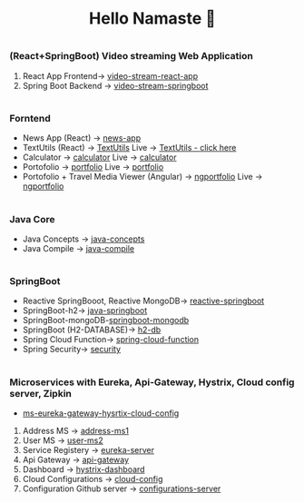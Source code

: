 # <p align="center"> Hello Namaste :pray: </p>
#
### (React+SpringBoot) Video streaming Web Application
1. React App Frontend-> [video-stream-react-app](https://github.com/tsmahur/video-stream-react-app)
2. Spring Boot Backend -> [video-stream-springboot](https://github.com/tsmahur/video-stream-springboot)
#
### Forntend
 - News App (React) -> [news-app](https://github.com/tsmahur/news-app)  
 - TextUtils (React) -> [TextUtils](https://github.com/tsmahur/TextUtils)  Live ->  [TextUtils - click here](https://tsmahur.github.io/TextUtils)
 - Calculator -> [calculator](https://github.com/tsmahur/calculator) Live -> [calculator](https://tsmahur.github.io/calculator/)
 - Portofolio -> [portfolio](https://github.com/tsmahur/portfolio)   Live -> [portfolio](https://tsmahur.github.io/portfolio/)
 - Portofolio + Travel Media Viewer (Angular) -> [ngportfolio](https://github.com/tsmahur/ngportfolio)   Live -> [ngportfolio](https://tsmahur.github.io/ngportfolio/)
#
### Java Core
- Java Concepts -> [java-concepts](https://github.com/tsmahur/java-concepts)
- Java Compile -> [java-compile](https://github.com/tsmahur/java-compile)
#
### SpringBoot
 - Reactive SpringBooot, Reactive MongoDB-> [reactive-springboot](https://github.com/tsmahur/reactive-springboot)
 - SpringBoot-h2-> [java-springboot](https://github.com/tsmahur/java-springboot)
 - SpringBoot-mongoDB-[springboot-mongodb](https://github.com/tsmahur/springboot-mongodb)
 - SpringBoot (H2-DATABASE)-> [h2-db](https://github.com/tsmahur/h2-db)
 - Spring Cloud Function-> [spring-cloud-function](https://github.com/tsmahur/spring-cloud-function)
 - Spring Security-> [security](https://github.com/tsmahur/security)
#
### Microservices with Eureka, Api-Gateway, Hystrix, Cloud config server, Zipkin
   - [ms-eureka-gateway-hysrtix-cloud-config](https://github.com/tsmahur/ms-eureka-gateway-hysrtix-cloud-config)
1. Address MS -> [address-ms1](https://github.com/tsmahur/address-ms1)
2. User MS -> [user-ms2](https://github.com/tsmahur/user-ms2)
3. Service Registery -> [eureka-server](https://github.com/tsmahur/eureka-server)
4. Api Gateway -> [api-gateway](https://github.com/tsmahur/api-gateway)
5. Dashboard -> [hystrix-dashboard](https://github.com/tsmahur/hystrix-dashboard/)
6. Cloud Configurations -> [cloud-config](https://github.com/tsmahur/cloud-config)
7. Configuration Github server -> [configurations-server](https://github.com/tsmahur/configurations-server)
#
